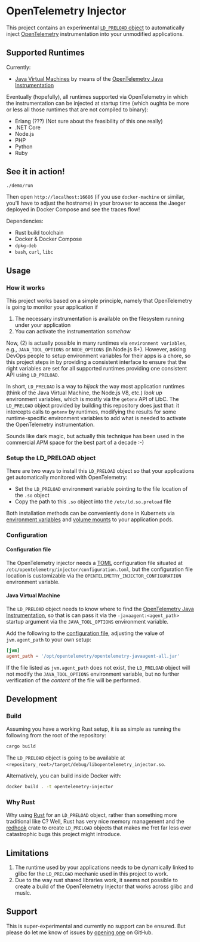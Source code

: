 # OpenTelemetry Injector

This project contains an experimental [`LD_PRELOAD` object](https://man7.org/linux/man-pages/man8/ld.so.8.html) to automatically inject [OpenTelemetry](https://opentelemetry.io/) instrumentation into your unmodified applications.

## Supported Runtimes

Currently:

* [Java Virtual Machines](#java-virtual-machine) by means of the [OpenTelemetry Java Instrumentation](https://github.com/open-telemetry/opentelemetry-java-instrumentation)

Eventually (hopefully), all runtimes supported via OpenTelemetry in which the instrumentation can be injected at startup time (which oughta be more or less all those runtimes that are not compiled to binary):

* Erlang (???) (Not sure about the feasibility of this one really)
* .NET Core
* Node.js
* PHP
* Python
* Ruby

## See it in action!

```sh
./demo/run
```

Then open `http://localhost:16686` (if you use `docker-machine` or similar, you'll have to adjust the hostname) in your browser to access the Jaeger deployed in Docker Compose and see the traces flow!

Dependencies:

* Rust build toolchain
* Docker & Docker Compose
* `dpkg-deb`
* `bash`, `curl`, `libc`

## Usage

### How it works

This project works based on a simple principle, namely that OpenTelemetry is going to monitor your application if

1. The necessary instrumentation is available on the filesystem running under your application
2. You can activate the instrumentation _somehow_

Now, (2) is actually possible in many runtimes via `environment variables`, e.g., `JAVA_TOOL_OPTIONS` or `NODE_OPTIONS` (in Node.js 8+).
However, asking DevOps people to setup environment variables for their apps is a chore, so this project steps in by providing a consistent interface to ensure that the right variables are set for all supported runtimes providing one consistent API using `LD_PRELOAD`.

In short, `LD_PRELOAD` is a way to _hijack_ the way most application runtimes (think of the Java Virtual Machine, the Node.js V8, etc.) _look up_ environment variables, which is mostly via the `getenv` API of LibC.
The `LD_PRELOAD` object provided by building this repository does just that: it intercepts calls to `getenv` by runtimes, modifying the results for some runtime-specific environment variables to add what is needed to activate the OpenTelemetry instrumentation.

Sounds like dark magic, but actually this technique has been used in the commercial APM space for the best part of a decade :-)

### Setup the LD_PRELOAD object

There are two ways to install this `LD_PRELOAD` object so that your applications get automatically monitored with OpenTelemetry:

* Set the `LD_PRELOAD` environment variable pointing to the file location of the `.so` object
* Copy the path to this `.so` object into the `/etc/ld.so.preload` file

Both installation methods can be conveniently done in Kubernets via [environment variables](https://kubernetes.io/docs/tasks/inject-data-application/define-environment-variable-container/) and [volume mounts](https://kubernetes.io/docs/tasks/configure-pod-container/configure-volume-storage/) to your application pods.

### Configuration

#### Configuration file

The OpenTelemetry injector needs a [TOML](https://github.com/toml-lang/toml) configuration file situated at `/etc/opentelemetry/injector/configuration.toml`, but the configuration file location is customizable via the `OPENTELEMETRY_INJECTOR_CONFIGURATION` environment variable.

#### Java Virtual Machine

The `LD_PRELOAD` object needs to know where to find the [OpenTelemetry Java Instrumentation](https://github.com/open-telemetry/opentelemetry-java-instrumentation), so that is can pass it via the `-javaagent:<agent_path>` startup argument via the `JAVA_TOOL_OPTIONS` environment variable.

Add the following to the [configuration file](#configuration-file), adjusting the value of `jvm.agent_path` to your own setup:

```toml
[jvm]
agent_path = '/opt/opentelemetry/opentelemetry-javaagent-all.jar'
```

If the file listed as `jvm.agent_path` does not exist, the `LD_PRELOAD` object will not modify the `JAVA_TOOL_OPTIONS` environment variable, but no further verification of the _content_ of the file will be performed.

## Development

### Build

Assuming you have a working Rust setup, it is as simple as running the following from the root of the repository:

```sh
cargo build
```

The `LD_PRELOAD` object is going to be available at `<repository_root>/target/debug/libopentelemetry_injector.so`.

Alternatively, you can build inside Docker with:

```sh
docker build . -t opentelemetry-injector
```

### Why Rust

Why using [Rust](https://www.rust-lang.org/) for an `LD_PRELOAD` object, rather than something more traditional like C?
Well, Rust has very nice memory management and the [redhook](https://crates.io/crates/redhook) crate to create `LD_PRELOAD` objects that makes me fret far less over catastrophic bugs this project might introduce.

## Limitations

1. The runtime used by your applications needs to be dynamically linked to glibc for the `LD_PRELOAD` mechanic used in this project to work.
2. Due to the way rust shared libraries work, it seems not possible to create a build of the OpenTelemetry Injector that works across glibc and muslc.

## Support

This is super-experimental and currently no support can be ensured.
But please do let me know of issues by [opening one](../../issues) on GitHub.
